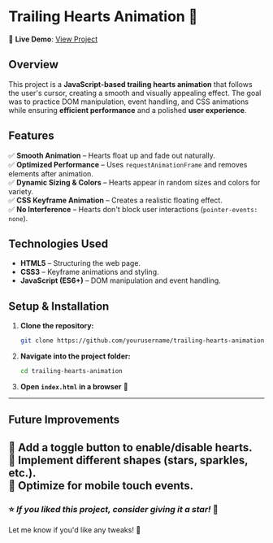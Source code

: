 
# **Trailing Hearts Animation** 💖  

🚀 **Live Demo**: [View Project](https://isaacsemb.github.io/p30-001-trailing-hearts/)  

## **Overview**  
This project is a **JavaScript-based trailing hearts animation** that follows the user's cursor, creating a smooth and visually appealing effect. The goal was to practice DOM manipulation, event handling, and CSS animations while ensuring **efficient performance** and a polished **user experience**.  

## **Features**  
✅ **Smooth Animation** – Hearts float up and fade out naturally.  
✅ **Optimized Performance** – Uses `requestAnimationFrame` and removes elements after animation.  
✅ **Dynamic Sizing & Colors** – Hearts appear in random sizes and colors for variety.  
✅ **CSS Keyframe Animation** – Creates a realistic floating effect.  
✅ **No Interference** – Hearts don't block user interactions (`pointer-events: none`).  

## **Technologies Used**  
- **HTML5** – Structuring the web page.  
- **CSS3** – Keyframe animations and styling.  
- **JavaScript (ES6+)** – DOM manipulation and event handling.  


## **Setup & Installation**  
1. **Clone the repository:**  
   ```sh
   git clone https://github.com/yourusername/trailing-hearts-animation.git
   ```
2. **Navigate into the project folder:**  
   ```sh
   cd trailing-hearts-animation
   ```
3. **Open `index.html` in a browser** 🚀  

---
## **Future Improvements**  
🔹 Add a toggle button to enable/disable hearts.  
🔹 Implement different shapes (stars, sparkles, etc.).  
🔹 Optimize for mobile touch events.  
---

### ⭐ _If you liked this project, consider giving it a star!_ 🌟  
Let me know if you'd like any tweaks! 🚀
